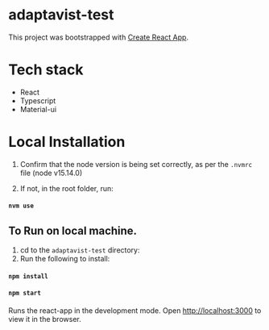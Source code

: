 # adaptavist-test

This project was bootstrapped with [Create React App](https://github.com/facebook/create-react-app).

# Tech stack 
- React
- Typescript
- Material-ui

# Local Installation

1. Confirm that the node version is being set correctly, as per the `.nvmrc` file (node v15.14.0)

2. If not, in the root folder, run:

#### `nvm use`

## To Run on local machine.

1. cd to the `adaptavist-test` directory:
2. Run the following to install:

#### `npm install`
#### `npm start`

Runs the react-app in the development mode.
Open [http://localhost:3000](http://localhost:3000) to view it in the browser.

